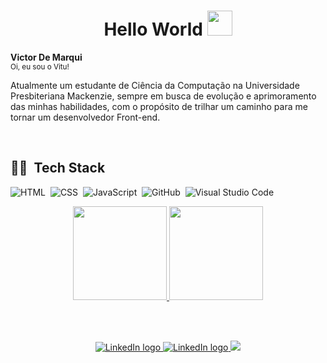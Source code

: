 <h1 align="center"> Hello World   <img src="https://raw.githubusercontent.com/kaueMarques/kaueMarques/master/hi.gif" width=40em></h1>

<p>
  <b> Victor De Marqui </b> <br>
  <sup> Oi, eu sou o Vitu! </sup> 

  <p>Atualmente um estudante de Ciência da Computação na Universidade Presbiteriana Mackenzie, sempre em busca de evolução e aprimoramento das minhas habilidades, com o propósito de
  trilhar um caminho para me tornar um desenvolvedor Front-end.</p>
</p>

<br>

<h2 align="left">👨‍💻 &nbsp;Tech Stack</h2>

![HTML](https://img.shields.io/badge/HTML5-E34F26?style=for-the-badge&logo=html5&logoColor=white)&nbsp;
![CSS](https://img.shields.io/badge/CSS3-1572B6?style=for-the-badge&logo=css3&logoColor=white)&nbsp;
![JavaScript](https://img.shields.io/badge/JavaScript-323330?style=for-the-badge&logo=javascript&logoColor=F7DF1E)&nbsp;
![GitHub](https://img.shields.io/badge/GitHub-100000?style=for-the-badge&logo=github&logoColor=white)&nbsp;
![Visual Studio Code](https://img.shields.io/badge/Visual_Studio_Code-0078D4?style=for-the-badge&logo=visual%20studio%20code&logoColor=white)&nbsp;

<!--

![SASS](https://img.shields.io/badge/Sass-CC6699?style=for-the-badge&logo=sass&logoColor=white)&nbsp;


![React](https://img.shields.io/badge/React-20232A?style=for-the-badge&logo=react&logoColor=61DAFB)&nbsp;
![Next](https://img.shields.io/badge/next.js-000000?style=for-the-badge&logo=nextdotjs&logoColor=white)&nbsp;


-->


<div align="center">
  <a href="https://github.com/De-Marqui">
    <img height="150em" src="https://github-readme-stats.vercel.app/api?username=De-Marqui&show_icons=true&theme=github_dark&include_all_commits=true&count_private=true&border_color=21262d"/>
  <img height="150em" src="https://github-readme-stats.vercel.app/api/top-langs/?username=De-Marqui&layout=compact&langs_count=7&theme=github_dark&border_color=21262d"/>
</div>
  
<br><br>
  
<p align='center'>
 <a href = "https://www.linkedin.com/in/victor-de-marqui-895213184/" target="_blank">
  <img src="https://img.shields.io/badge/-LinkedIn-%230077B5?style=for-the-badge&logo=linkedin&logoColor=white" alt="LinkedIn logo" />
 </a>
 
 <a href = "mailto:victor.demarqui@gmail.com" target="_blank">
  <img src="https://img.shields.io/badge/Gmail-D14836?style=for-the-badge&logo=gmail&logoColor=white" alt="LinkedIn logo" />
  </a>

  <a href ="https://www.instagram.com/vitu_dm/" target="_blank">
  <img src="https://img.shields.io/badge/-Instagram-%23E4405F?style=for-the-badge&logo=instagram&logoColor=white" target="_blank">
 </a>
</p>
